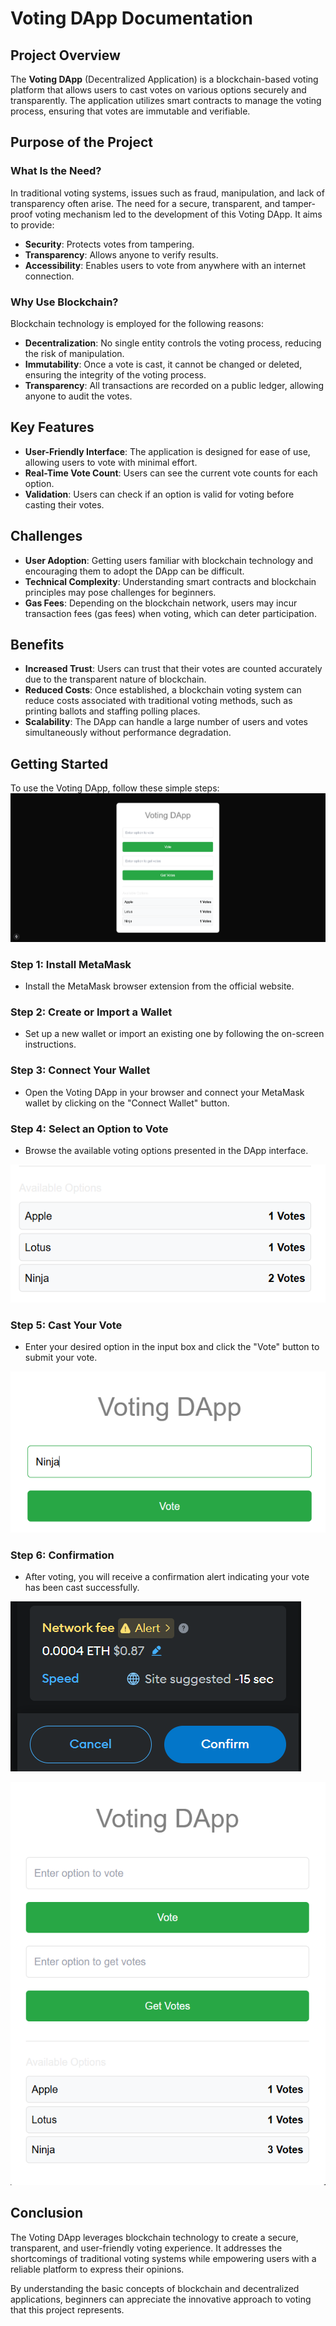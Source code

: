 # Voting DApp Documentation

## Project Overview

The **Voting DApp** (Decentralized Application) is a blockchain-based voting platform that allows users to cast votes on various options securely and transparently. The application utilizes smart contracts to manage the voting process, ensuring that votes are immutable and verifiable.

## Purpose of the Project

### What Is the Need?

In traditional voting systems, issues such as fraud, manipulation, and lack of transparency often arise. The need for a secure, transparent, and tamper-proof voting mechanism led to the development of this Voting DApp. It aims to provide:

- **Security**: Protects votes from tampering.
- **Transparency**: Allows anyone to verify results.
- **Accessibility**: Enables users to vote from anywhere with an internet connection.

### Why Use Blockchain?

Blockchain technology is employed for the following reasons:

- **Decentralization**: No single entity controls the voting process, reducing the risk of manipulation.
- **Immutability**: Once a vote is cast, it cannot be changed or deleted, ensuring the integrity of the voting process.
- **Transparency**: All transactions are recorded on a public ledger, allowing anyone to audit the votes.

## Key Features

- **User-Friendly Interface**: The application is designed for ease of use, allowing users to vote with minimal effort.
- **Real-Time Vote Count**: Users can see the current vote counts for each option.
- **Validation**: Users can check if an option is valid for voting before casting their votes.

## Challenges

- **User Adoption**: Getting users familiar with blockchain technology and encouraging them to adopt the DApp can be difficult.
- **Technical Complexity**: Understanding smart contracts and blockchain principles may pose challenges for beginners.
- **Gas Fees**: Depending on the blockchain network, users may incur transaction fees (gas fees) when voting, which can deter participation.

## Benefits

- **Increased Trust**: Users can trust that their votes are counted accurately due to the transparent nature of blockchain.
- **Reduced Costs**: Once established, a blockchain voting system can reduce costs associated with traditional voting methods, such as printing ballots and staffing polling places.
- **Scalability**: The DApp can handle a large number of users and votes simultaneously without performance degradation.

## Getting Started

To use the Voting DApp, follow these simple steps:
![App: ](public/main.png)

### Step 1: Install MetaMask

- Install the MetaMask browser extension from the official website.

### Step 2: Create or Import a Wallet

- Set up a new wallet or import an existing one by following the on-screen instructions.

### Step 3: Connect Your Wallet

- Open the Voting DApp in your browser and connect your MetaMask wallet by clicking on the "Connect Wallet" button.

### Step 4: Select an Option to Vote

- Browse the available voting options presented in the DApp interface.

![Step 4: Select an Option](public/step_4.png)

### Step 5: Cast Your Vote

- Enter your desired option in the input box and click the "Vote" button to submit your vote.

![Step 5: Cast Your Vote](public/step_5.png)

### Step 6: Confirmation

- After voting, you will receive a confirmation alert indicating your vote has been cast successfully.

![Step 6: Confirmation](public/step_6.png)

![Value Updates](public/final.png)

## Conclusion

The Voting DApp leverages blockchain technology to create a secure, transparent, and user-friendly voting experience. It addresses the shortcomings of traditional voting systems while empowering users with a reliable platform to express their opinions.

By understanding the basic concepts of blockchain and decentralized applications, beginners can appreciate the innovative approach to voting that this project represents.

